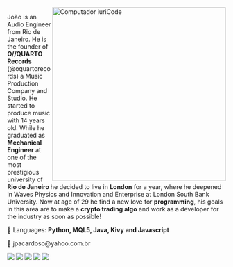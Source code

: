 <img src="https://scontent.fsdu13-1.fna.fbcdn.net/v/t1.6435-9/172905410_10159793910579048_6394878766971258408_n.jpg?_nc_cat=100&ccb=1-3&_nc_sid=09cbfe&_nc_eui2=AeG-5NTURv3b82MGzuqepmABx66jZTd3oKrHrqNlN3egqnGPss0q6GhPjuX-Veq0WLs&_nc_ohc=6KiqPYRrGlUAX-dPK_C&_nc_ht=scontent.fsdu13-1.fna&oh=d5c7a6b590dae01b4aa140d96ef3bc49&oe=60DF41DD" min-width="400px" max-width="400px" width="400px" align="right" alt="Computador iuriCode">

<p align="left"> 
  João is an Audio Engineer from Rio de Janeiro. He is the founder of <strong>O//QUARTO Records</strong> (@oquartorecords) a Music Production Company and Studio. 
  He started to produce music with 14 years old. While he graduated as <strong>Mechanical Engineer</strong> at one of the most prestigious university of <strong>Rio de Janeiro </strong>
  he decided to live in <strong>London</strong> for a year, where he deepened in Waves Physics and Innovation and Enterprise at London South Bank University. 
  Now at age of 29 he find a new love for <strong>programming</strong>, his goals in this area are to make a <strong>crypto trading algo</strong> and work as a developer for the industry as soon
  as possible!
</p>

<p align="left">
  🦄 Languages: <strong>Python, MQL5, Java, Kivy and Javascript</strong>
</p>


<p align="left">
  💌 jpacardoso@yahoo.com.br
</p>

<p align="left">
  <a href="#" alt="Gmail">
  <img src="https://img.shields.io/badge/-Gmail-FF0000?style=flat-square&labelColor=FF0000&logo=gmail&logoColor=white&link=mailto:manutencao.contas@gmail.com" /></a>

  <a href="#" alt="Linkedin">
  <img src="https://img.shields.io/badge/-Linkedin-0e76a8?style=flat-square&logo=Linkedin&logoColor=white&link=https://www.linkedin.com/in/jo%C3%A3o-pedro-aguilera-cardoso-522287187/" /></a>

  <a href="#" alt="WhatsApp">
  <img src="https://img.shields.io/badge/-WhatsApp-25d366?style=flat-square&labelColor=25d366&logo=whatsapp&logoColor=white&link=https://wa.me/+5521990448584"/></a>

  <a href="#" alt="Facebook">
  <img src="https://img.shields.io/badge/-Facebook-3b5998?style=flat-square&labelColor=3b5998&logo=facebook&logoColor=white&link=https://www.facebook.com/Jokacardoso"/></a>

  <a href="#" alt="Instagram">
  <img src="https://img.shields.io/badge/-Instagram-DF0174?style=flat-square&labelColor=DF0174&logo=instagram&logoColor=white&link=https://www.instagram.com/ojoao.aguilera/"/></a>
</p>  
